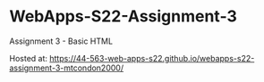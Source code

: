 # WebApps-S22-Assignment-3
Assignment 3 - Basic HTML

Hosted at:  https://44-563-web-apps-s22.github.io/webapps-s22-assignment-3-mtcondon2000/

